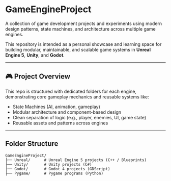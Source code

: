 # GameEngineProject

A collection of game development projects and experiments using modern design patterns, state machines, and architecture across multiple game engines.

This repository is intended as a personal showcase and learning space for building modular, maintainable, and scalable game systems in **Unreal Engine 5**, **Unity**, and **Godot**.

---

## 🎮 Project Overview

This repo is structured with dedicated folders for each engine, demonstrating core gameplay mechanics and reusable systems like:

- State Machines (AI, animation, gameplay)
- Modular architecture and component-based design
- Clean separation of logic (e.g., player, enemies, UI, game state)
- Reusable assets and patterns across engines

---
## Folder Structure

```plaintext
GameEngineProject/
├── Unreal/      # Unreal Engine 5 projects (C++ / Blueprints)
├── Unity/       # Unity projects (C#)
├── Godot/       # Godot 4 projects (GDScript)
├── Pygame/      # Pygame programs (Python)


